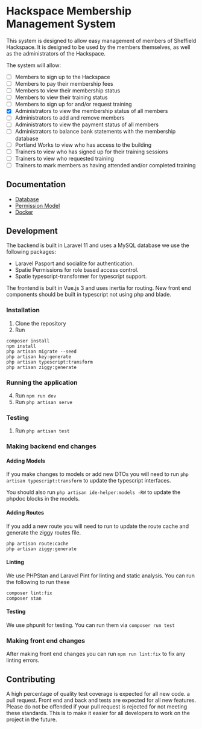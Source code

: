 # Hackspace Membership Management System

This system is designed to allow easy management of members of Sheffield Hackspace. It is designed to be used by the
members themselves, as well as the administrators of the Hackspace.

The system will allow:

- [ ] Members to sign up to the Hackspace
- [ ] Members to pay their membership fees
- [ ] Members to view their membership status
- [ ] Members to view their training status
- [ ] Members to sign up for and/or request training
- [x] Administrators to view the membership status of all members
- [ ] Administrators to add and remove members
- [ ] Administrators to view the payment status of all members
- [ ] Administrators to balance bank statements with the membership database
- [ ] Portland Works to view who has access to the building
- [ ] Trainers to view who has signed up for their training sessions
- [ ] Trainers to view who requested training
- [ ] Trainers to mark members as having attended and/or completed training

## Documentation

* [Database](docs/database.md)
* [Permission Model](docs/permission-model.md)
* [Docker](docs/docker.md)

## Development

The backend is built in Laravel 11 and uses a MySQL database we use the following packages:

* Laravel Pasport and socialite for authentication.
* Spatie Permissions for role based access control.
* Spatie typescript-transformer for typescript support.

The frontend is built in Vue.js 3 and uses inertia for routing. New front end components should be built in typescript
not using php and blade.

### Installation

1. Clone the repository
2. Run

``` shell
composer install
npm install
php artisan migrate --seed
php artisan key:generate
php artisan typescript:transform
php artisan ziggy:generate

```

### Running the application

4. Run `npm run dev`
9. Run `php artisan serve`

### Testing

1. Run `php artisan test`

### Making backend end changes

#### Adding Models

If you make changes to models or add new DTOs you will need to run `php artisan typescript:transform` to update the
typescript interfaces.

You should also run `php artisan ide-helper:models -RW` to update the phpdoc blocks in the models.

#### Adding Routes

If you add a new route you will need to run to update the route cache and generate the ziggy routes file.

``` shell
php artisan route:cache
php artisan ziggy:generate
```

#### Linting

We use PHPStan and Laravel Pint for linting and static analysis. You can run the following to run these

``` shell
composer lint:fix
composer stan
```

#### Testing

We use phpunit for testing. You can run them via `composer run test`

### Making front end changes

After making front end changes you can run `npm run lint:fix` to fix any linting errors.

## Contributing

A high percentage of quality test coverage is expected for all new code.
a pull request.
Front end and back and tests are expected for all new features.
Please do not be offended if your pull request is rejected for not meeting these standards.
This is to make it easier for all developers to work on the project in the future.
